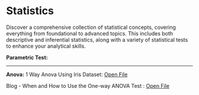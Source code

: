 # Statistics
Discover a comprehensive collection of statistical concepts, covering everything from foundational to advanced topics. This includes both descriptive and inferential statistics, along with a variety of statistical tests to enhance your analytical skills.

**Parametric Test:**

----
**Anova:**
1 Way Anova Using Iris Dataset: [Open File](https://github.com/Abhilash-Jose/Statistics/blob/main/One%20way%20Anova%20-%20Iris%20Dataset.ipynb)

Blog - When and How to Use the One-way ANOVA Test : [Open File](https://abhilashjose.com/when-and-how-to-use-the-one-way-anova-test/)


